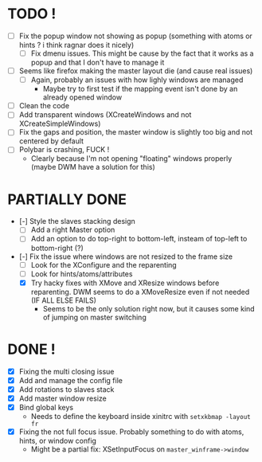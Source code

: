 # TODO !
- [ ] Fix the popup window not showing as popup (something with atoms or hints ? i think ragnar does it nicely)
    - [ ] Fix dmenu issues. This might be cause by the fact that it works as a popup and that I don't have to manage it
- [ ] Seems like firefox making the master layout die (and cause real issues)
    - [ ] Again, probably an issues with how lighly windows are managed
        - Maybe try to first test if the mapping event isn't done by an already opened window
- [ ] Clean the code
- [ ] Add transparent windows (XCreateWindows and not XCreateSimpleWindows)
- [ ] Fix the gaps and position, the master window is slightly too big and not centered by default
- [ ] Polybar is crashing, FUCK !
    - Clearly because I'm not opening "floating" windows properly (maybe DWM have a solution for this)

# PARTIALLY DONE
- [-] Style the slaves stacking design
    - [ ] Add a right Master option
    - [ ] Add an option to do top-right to bottom-left, insteam of top-left to bottom-right (?) 
- [-] Fix the issue where windows are not resized to the frame size
    - [ ] Look for the XConfigure and the reparenting
    - [ ] Look for hints/atoms/attributes
    - [x] Try hacky fixes with XMove and XResize windows before reparenting. DWM seems to do a XMoveResize even if not needed (IF ALL ELSE FAILS) 
        - Seems to be the only solution right now, but it causes some kind of jumping on master switching

# DONE !
- [x] Fixing the multi closing issue
- [x] Add and manage the config file
- [x] Add rotations to slaves stack
- [x] Add master window resize
- [x] Bind global keys
    - Needs to define the keyboard inside xinitrc with `setxkbmap -layout fr`
- [x] Fixing the not full focus issue. Probably something to do with atoms, hints, or window config
    - Might be a partial fix: XSetInputFocus on `master_winframe->window`
